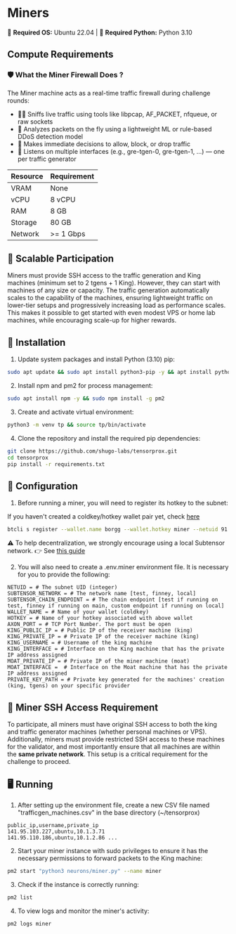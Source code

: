 # Miners

🐧 **Required OS:** Ubuntu 22.04  |  🐍 **Required Python:** Python 3.10

## Compute Requirements

### 🛡️ What the Miner Firewall Does ?

The Miner machine acts as a real-time traffic firewall during challenge rounds:

- 🕵️‍♂️ Sniffs live traffic using tools like libpcap, AF_PACKET, nfqueue, or raw sockets
- 🤖 Analyzes packets on the fly using a lightweight ML or rule-based DDoS detection model
- 🚦 Makes immediate decisions to allow, block, or drop traffic
- 🔌 Listens on multiple interfaces (e.g., gre-tgen-0, gre-tgen-1, ...) — one per traffic generator

| Resource  | Requirement   |
|-----------|---------------|
| VRAM      | None          |
| vCPU      | 8 vCPU        |
| RAM       | 8 GB          |
| Storage   | 80 GB         |
| Network   | >= 1 Gbps     |

## 🚀 Scalable Participation

Miners must provide SSH access to the traffic generation and King machines (minimum set to 2 tgens + 1 King).
However, they can start with machines of any size or capacity. The traffic generation automatically scales to the capability of the machines, ensuring lightweight traffic on lower-tier setups and progressively increasing load as performance scales.
This makes it possible to get started with even modest VPS or home lab machines, while encouraging scale-up for higher rewards.

## 🔧 Installation

1. Update system packages and install Python (3.10) pip:

```bash
sudo apt update && sudo apt install python3-pip -y && apt install python3-venv -y
```

2. Install npm and pm2 for process management:

```bash
sudo apt install npm -y && sudo npm install -g pm2 
```

3. Create and activate virtual environment:

```bash
python3 -m venv tp && source tp/bin/activate
```

4. Clone the repository and install the required pip dependencies:

```bash
git clone https://github.com/shugo-labs/tensorprox.git
cd tensorprox
pip install -r requirements.txt
```

## 🧩 Configuration

1. Before running a miner, you will need to register its hotkey to the subnet:

If you haven't created a coldkey/hotkey wallet pair yet, check [here](https://docs.bittensor.com/btcli)

```bash
btcli s register --wallet.name borgg --wallet.hotkey miner --netuid 91 --subtensor.network finney
```

⚠️ To help decentralization, we strongly encourage using a local Subtensor network.
👉 See [this guide](https://docs.bittensor.com/subtensor-nodes/)

2. You will also need to create a .env.miner environment file. It is necessary for you to provide the following:

```text
NETUID = # The subnet UID (integer)
SUBTENSOR_NETWORK = # The network name [test, finney, local]
SUBTENSOR_CHAIN_ENDPOINT = # The chain endpoint [test if running on test, finney if running on main, custom endpoint if running on local] 
WALLET_NAME = # Name of your wallet (coldkey)
HOTKEY = # Name of your hotkey associated with above wallet
AXON_PORT = # TCP Port Number. The port must be open
KING_PUBLIC_IP = # Public IP of the receiver machine (king)
KING_PRIVATE_IP = # Private IP of the receiver machine (king)
KING_USERNAME = # Username of the king machine
KING_INTERFACE = # Interface on the King machine that has the private IP address assigned
MOAT_PRIVATE_IP = # Private IP of the miner machine (moat)
MOAT_INTERFACE =  # Interface on the Moat machine that has the private IP address assigned
PRIVATE_KEY_PATH = # Private key generated for the machines' creation (king, tgens) on your specific provider
```

## 📌 Miner SSH Access Requirement

To participate, all miners must have original SSH access to both the king and traffic generator machines (whether personal machines or VPS). Additionally, miners must provide restricted SSH access to these machines for the validator, and most importantly ensure that all machines are within the **same private network**. This setup is a critical requirement for the challenge to proceed.

## 🖥️ Running

1. After setting up the environment file, create a new CSV file named "trafficgen_machines.csv" in the base directory (~/tensorprox)

```text
public_ip,username,private_ip
141.95.103.227,ubuntu,10.1.3.71
141.95.110.186,ubuntu,10.1.2.86 ...
```

2. Start your miner instance with sudo privileges to ensure it has the necessary permissions to forward packets to the King machine:

```bash
pm2 start "python3 neurons/miner.py" --name miner
```

3. Check if the instance is correctly running:

```bash
pm2 list
```

4. To view logs and monitor the miner's activity:

```bash
pm2 logs miner
```